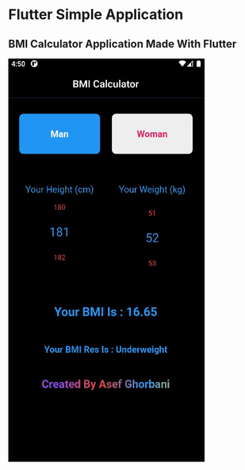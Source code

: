 # Flutter Simple Application

## BMI Calculator Application Made With Flutter

![Flutter BMI App](Github/Rec.gif)